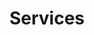 ---
title: "Services"
meta_title: "Services"
description: "this is meta description"
draft: false

services:
  - title: "Technology Consulting Services"
    imageLight: "/images/services/tech.webp"
    imageDark: "/images/services/tech-dark.webp"
    content: "Our technology consulting services are designed to help you align your IT strategy with your business goals. Our team of experienced consultants will work closely with you to understand your unique challenges and provide tailored recommendations to optimize your technology infrastructure. We stay up-to-date with the latest industry trends and best practices to ensure you stay ahead of the competition."
    bulletpoints:
      - "Align your technology strategy with your business objectives."
      - "Optimize your IT infrastructure for enhanced performance."
      - "Stay ahead of the competition with insights into emerging trends."
    blurb:
      title: "Empowering Your Business Through Strategic Technology Guidance"
      text: "Forward-thinking technology consulting services, designed to propel you to the forefront of your industry."
    button:
      enable: true
      label: "More ..."
      link: "/services/tech-consulting"

  - title: "Custom Web Application Development"
    imageLight: "/images/services/web.webp"
    imageDark: "/images/services/web-dark.webp"
    content: "We specialize in developing custom web applications that are tailored to your specific business requirements. Our team of skilled developers combines their expertise with the latest web technologies and frameworks to create scalable, secure, and user-friendly applications. We follow a collaborative development process that ensures your application meets your exact needs and exceeds your expectations."
    bulletpoints:
      - "Tailored web applications that meet your unique business needs."
      - "Scalable, secure, and user-friendly solutions."
      - "Collaborative development process for optimal results."
    blurb:
      title: "Transforming Your Vision into Cutting-Edge Web Solutions"
      text: "Bring your ideas to life with our innovative custom web application development, crafted to elevate your online presence."
    button:
      enable: true
      label: "More ..."
      link: "/services/web-development"

  - title: "Bespoke Artificial Intelligence Solutions"
    imageLight: "/images/services/ai.webp"
    imageDark: "/images/services/ai-dark.webp"
    content: "Our bespoke artificial intelligence solutions are designed to help you harness the power of AI to drive innovation and efficiency within your organization. We work closely with you to understand your specific requirements and develop custom algorithms and models that integrate seamlessly with your existing systems. Our AI experts will guide you through the process and ensure that you leverage cutting-edge AI technologies to automate processes, gain valuable insights, and enhance decision-making."
    bulletpoints:
      - "Custom AI algorithms and models tailored to your needs."
      - "Seamless integration with your existing systems."
      - "Leverage AI to automate processes, gain insights, and improve decision-making."
    blurb:
      title: "Harnessing the Power of AI to Revolutionize Your Business"
      text: "Embrace the future of intelligent automation with our bespoke AI solutions, tailored to uncover valuable insights, and drive unparalleled growth."
    button:
      enable: true
      label: "More ..."
      link: "/services/artificial-intelligence"
---